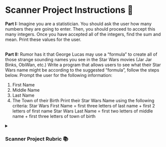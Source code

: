 <!DOCTYPE html>
<html>
<head>
</head>
<body>
  
<h1>Scanner Project Instructions 📝</h1>
<b>Part I:</b> Imagine you are a statistician. You should ask the user how many numbers they are going to enter. Then, you should proceed to accept this many integers. Once you have accepted all of the integers, find the sum and mean. Print these values for the user.
    
<br><b>Part II:</b> Rumor has it that George Lucas may use a “formula” to create all of those strange   sounding
names you see in the Star Wars movies (Jar Jar Binks, ObiWan, etc.)
Write a program that allows users to see what their Star Wars name might be according to the
suggested “formula”, follow the steps below.
Prompt the user for the following information:
1. First Name
2. Middle Name
3. Last Name
4. The Town of their Birth
Print their Star Wars Name using the following criteria:
Star Wars First Name = first three letters of last name + first 2 letters of first name
Star Wars Last Name = first two letters of middle name + first three letters of town of birth

<details>
  <summary><h3>Scanner Project Rubric 📚</h3></summary>
 <table style="width:70%">
  <tr>
    <th colspan="2"><b>Scanner Basics</th>
  </tr>
  <tr>
    <td>1) import is correct</td>
          <td>_____ / 1</td>
  </tr>
  <tr>
    <th colspan="2"><b>Part I: Statistics Program</th>
  </tr>
    <tr>
    <td>1) Prompts user for input</td>
          <td>_____ / 1</td>
  </tr>
    <tr>
    <td>2) Correctly accepts user input for number of values</td>
          <td>_____ / 1</td>
  </tr>
    </tr>
    <tr>
    <td>3) Loops to accept the appropriate number of values based on criteria #2</td>
          <td>_____ / 1</td>
  </tr>
   <tr>
    <td>4) Prompts user for input values and correctly accepts those values</td>
          <td>_____ / 1</td>
  </tr>
  <tr>
    <td>5) Uses input to correctly calculate sums</td>
          <td>_____ / 1</td>
  </tr>
    <tr>
    <td>6) Uses input to correctly calculate average</td>
          <td>_____ / 1</td>
  </tr>
   <tr>
    <th colspan="2"><b>Part II: Star Wars Name Program</th>
  </tr>
   <tr>
    <td>1) Prompts user for input</td>
          <td>_____ / 1</td>
  </tr>
   <tr>
    <td>2) Correctly accepts user input for number of values</td>
          <td>_____ / 1</td>
  </tr>
    <tr>
    <td>3) Determines the user’s Star Wars name given the formula</td>
          <td>_____ / 1</td>
  </tr>
   <tr>
    <th colspan="2"; ROWSPAN="2"> </th>
   </tr>

</table>
</body>
</html>
